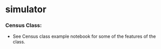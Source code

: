 # simulator







### Census Class:

* See Census class example notebook for some of the features of the class. 
